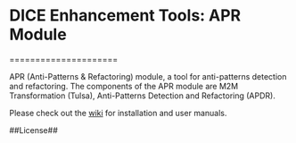 # DICE Enhancement Tools: APR Module
=====================

APR (Anti-Patterns & Refactoring) module, a tool for anti-patterns detection and refactoring. The components of the APR module are M2M Transformation (Tulsa), Anti-Patterns Detection and Refactoring (APDR).

Please check out the [wiki](https://github.com/dice-project/DICE-Enhancement-APR/wiki) for installation and user manuals.

##License##
